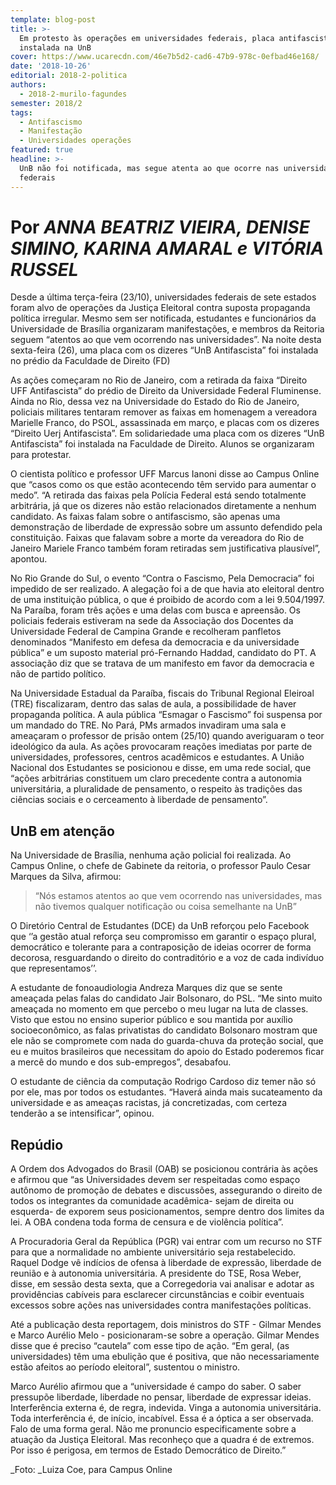```yaml
---
template: blog-post
title: >-
  Em protesto às operações em universidades federais, placa antifascista é
  instalada na UnB
cover: https://www.ucarecdn.com/46e7b5d2-cad6-47b9-978c-0efbad46e168/
date: '2018-10-26'
editorial: 2018-2-politica
authors:
  - 2018-2-murilo-fagundes
semester: 2018/2
tags:
  - Antifascismo
  - Manifestação
  - Universidades operações
featured: true
headline: >-
  UnB não foi notificada, mas segue atenta ao que ocorre nas universidades
  federais
---
```

# **Por** _ANNA BEATRIZ VIEIRA, DENISE SIMINO, KARINA AMARAL e VITÓRIA RUSSEL_

Desde a última terça-feira (23/10), universidades federais de sete estados foram alvo de operações da Justiça Eleitoral contra suposta propaganda política irregular. Mesmo sem ser notificada, estudantes e funcionários da Universidade de Brasília organizaram manifestações, e membros da Reitoria seguem “atentos ao que vem ocorrendo nas universidades”.  Na noite desta sexta-feira (26), uma placa com os dizeres “UnB Antifascista” foi instalada no prédio da Faculdade de Direito (FD)

As ações começaram no Rio de Janeiro, com a retirada da faixa “Direito UFF Antifascista” do prédio de Direito da Universidade Federal Fluminense. Ainda no Rio, dessa vez na Universidade do Estado do Rio de Janeiro, policiais militares tentaram remover as faixas em homenagem a vereadora Marielle Franco, do PSOL, assassinada em março, e placas com os dizeres “Direito Uerj Antifascista”.
 Em solidariedade uma placa com os dizeres “UnB Antifascista” foi instalada na Faculdade de Direito. Alunos se organizaram para protestar.

O cientista político e professor UFF Marcus Ianoni disse ao Campus Online que “casos como os que estão acontecendo têm servido para aumentar o medo”. “A retirada das faixas pela Polícia Federal está sendo totalmente arbitrária, já que os dizeres não estão relacionados diretamente a nenhum candidato. As faixas falam sobre o antifascismo,  são apenas uma demonstração de liberdade de expressão sobre um assunto defendido pela constituição. Faixas que falavam sobre a morte da vereadora do Rio de Janeiro Mariele Franco também foram retiradas sem justificativa plausível”, apontou.

No Rio Grande do Sul, o evento “Contra o Fascismo, Pela Democracia” foi impedido de ser realizado. A alegação foi a de que havia ato eleitoral dentro de uma instituição pública, o que é proibido de acordo com a lei 9.504/1997. Na Paraíba, foram três ações e uma delas com busca e apreensão. Os policiais federais estiveram na sede da Associação dos Docentes da Universidade Federal de Campina Grande e recolheram panfletos denominados “Manifesto em defesa da democracia e da universidade pública” e um suposto material pró-Fernando Haddad, candidato do PT. A associação diz que se tratava de um manifesto em favor da democracia e não de partido político.

Na Universidade Estadual da Paraíba, fiscais do Tribunal Regional Eleiroal (TRE) fiscalizaram, dentro das salas de aula, a possibilidade de haver propaganda política. A aula pública “Esmagar o Fascismo” foi suspensa por um mandado do TRE. No Pará, PMs armados invadiram uma sala e ameaçaram o professor de prisão ontem (25/10) quando averiguaram o teor ideológico da aula. As ações provocaram reações imediatas por parte de universidades, professores, centros acadêmicos e estudantes. A União Nacional dos Estudantes se posicionou e disse, em uma rede social, que “ações arbitrárias constituem um claro precedente contra a autonomia universitária, a pluralidade de pensamento, o respeito às tradições das ciências sociais e o cerceamento à liberdade de pensamento”.

## UnB em atenção

Na Universidade de Brasília, nenhuma ação policial foi realizada. Ao Campus Online, o chefe de Gabinete da reitoria, o professor Paulo Cesar Marques da Silva, afirmou:

> “Nós estamos atentos ao que vem ocorrendo nas universidades, mas não tivemos qualquer notificação ou coisa semelhante na UnB”

O Diretório Central de Estudantes (DCE) da UnB reforçou pelo Facebook que ‘’a gestão atual reforça seu compromisso em garantir o espaço plural, democrático e tolerante para a contraposição de ideias ocorrer de forma decorosa, resguardando o direito do contraditório e a voz de cada indivíduo que representamos’’.

A estudante de fonoaudiologia Andreza Marques diz que se sente ameaçada pelas falas do candidato Jair Bolsonaro, do PSL. “Me sinto muito ameaçada no momento em que percebo o meu lugar na luta de classes. Visto que estou no ensino superior público e sou mantida por auxílio socioeconômico, as falas privatistas do candidato Bolsonaro mostram que ele não se compromete com nada do guarda-chuva da proteção social, que eu e muitos brasileiros que necessitam do apoio do Estado poderemos ficar a mercê do mundo e dos sub-empregos”, desabafou.

O estudante de ciência da computação Rodrigo Cardoso diz temer não só por ele, mas por todos os estudantes. “Haverá ainda mais sucateamento da universidade e as ameaças racistas, já concretizadas, com certeza tenderão a se intensificar”, opinou.

## Repúdio

A Ordem dos Advogados do Brasil (OAB) se posicionou contrária às ações e afirmou que “as Universidades devem ser respeitadas como espaço autônomo de promoção de debates e discussões, assegurando o direito de todos os integrantes da comunidade acadêmica- sejam de direita ou esquerda- de exporem seus posicionamentos, sempre dentro dos limites da lei. A OBA condena toda forma de censura e de violência política”.

A Procuradoria Geral da República (PGR) vai entrar com um recurso no STF para que a normalidade no ambiente universitário seja restabelecido. Raquel Dodge vê indícios de ofensa à liberdade de expressão, liberdade de reunião e à autonomia universitária. A presidente do TSE, Rosa Weber,  disse, em sessão desta sexta, que a Corregedoria vai analisar e adotar as providências cabíveis para esclarecer circunstâncias e coibir eventuais excessos sobre ações nas universidades contra manifestações políticas.

Até a publicação desta reportagem, dois ministros do STF - Gilmar Mendes e Marco Aurélio Melo - posicionaram-se sobre a operação. Gilmar Mendes disse que é preciso “cautela” com esse tipo de ação.  “Em geral, (as universidades) têm uma ebulição que é positiva, que não necessariamente estão afeitos ao período eleitoral”, sustentou o ministro.

Marco Aurélio afirmou que a “universidade é campo do saber. O saber pressupõe liberdade, liberdade no pensar, liberdade de expressar ideias. Interferência externa é, de regra, indevida. Vinga a autonomia universitária. Toda interferência é, de início, incabível. Essa é a óptica a ser observada. Falo de uma forma geral. Não me pronuncio especificamente sobre a atuação da Justiça Eleitoral. Mas reconheço que a quadra é de extremos. Por isso é perigosa, em termos de Estado Democrático de Direito.”

_Foto: _Luiza Coe, para Campus Online

